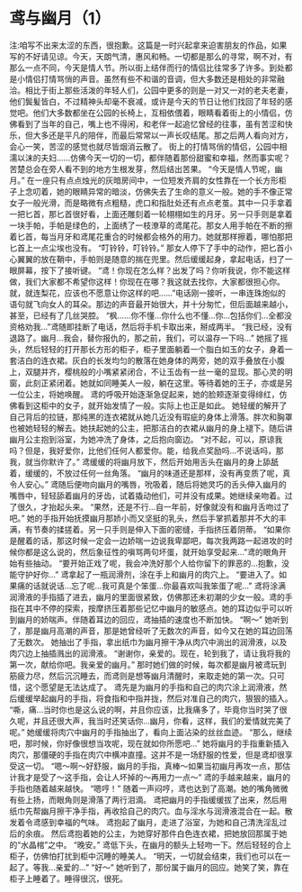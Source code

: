 # 鸢与幽月（1）

注:咱写不出来太涩的东西，很抱歉。这篇是一时兴起拿来迫害朋友的作品，如果写的不好请见谅。今天，天朗气清，惠风和畅。一切都是那么的寻常，啊不对，有那么一点不同，今天是情人节。所以街上结伴而行的情侣比往常多了许多。到处都是小情侣打情骂俏的声音。虽然有些不和谐的音调，但大多数还是相处的非常融洽。相比于街上那些活泼的年轻人们，公园中更多的则是一对又一对的老夫老妻，他们鬓髪皆白，不过精神头却毫不衰减，或许是今天的节日让他们找回了年轻的感觉吧。他们大多数都坐在公园的长椅上，互相依偎着，眼睛看着街上的小情侣，仿佛看到了当年的自己，嘴上也不得闲，和老伴一起追忆曾经的往事，虽有苦涩和快乐，但大多还是平凡的陪伴，而最后常常以一声长叹结尾。那之后两人看向对方，会心一笑，苦涩的感觉也就尽皆烟消云散了。
街上的打情骂俏的情侣，公园中相濡以沫的夫妇……仿佛今天一切的一切，都伴随着那份甜蜜和幸福，然而事实呢？苦楚总会在旁人看不到的地方生根发芽，然后结出苦果。
“今天是情人节呢，幽月。”
在一座只有点点烛光的灰暗房间中，一位短发齐肩的女性靠在一个长方形柜子上念叨着，她的眼睛异常的暗淡，仿佛失去了生命的意义一般。她的手不像正常女子一般光滑，而是略微有点粗糙，虎口和指肚处还有点点老茧。其中一只手拿着一把匕首，那匕首很好看，上面还雕刻着一轮栩栩如生的月牙。另一只手则是拿着一块手帕，手帕是绿色的，上面绣了一枝潦草的鸢尾花。那女人用手帕在不断的擦着匕首，每当月牙和鸢尾花重合的时候都会格外的用力。她就那样擦着，哪怕那把匕首上一点尘埃也没有。
“叮铃铃，叮铃铃。”
那女人停下了手中的动作，把匕首小心翼翼的放在鞘中，手帕则是随意的揣在兜里。然后缓缓起身，拿起电话，扫了一眼屏幕，按下了接听键。
“鸢！你现在怎么样？出发了吗？你听我说，你不能这样做，我们大家都不希望你这样！你现在在哪？我这就去找你，大家都很担心你。就，就连梨花，应该也不愿意让你这样的吧……”电话刚一接听，一串连珠炮似的语句就飞向女人的耳朵。那边的声音最开始很大，并十分匆忙，但后面越来越小，甚至，已经有了几丝哭腔。
“枫……你不懂…你什么也不懂…你…包括你们…全都没资格劝我…”鸢随即挂断了电话，然后将手机卡取出来，掰成两半。
“我已经，没有退路了。幽月…我会，替你报仇的，那之前，我们，可以温存一下吗…”
她摇了摇头，然后轻轻的打开那长方形的柜子，柜子里面躺着一个脂白如玉的女子，身着一套洁白的连衣裙。灰白的长发均匀的散落在她身体的两旁，她的双手叠放在小腹上，双腿并齐，樱桃般的小嘴紧紧闭合，不让玉齿有一丝一毫的显现。那心灵的明窗，此刻正紧闭着。她就如同睡美人一般，躺在这里。等待着她的王子，亦或是另一位公主，将她唤醒。
鸢的呼吸开始逐渐急促起来，她的脸颊逐渐变得绯红，仿佛看到这柜中的女子，就开始发情了一般。实际上也正是如此。
她轻缓的解开了自己背后的拉链，那纯黑的连衣裙就从她几近没有瑕疵的身体上滑落。胖次和胸罩也被她轻轻的解去。她扶起她的公主，把那洁白的衣裙从幽月的身上褪下。随后讲幽月公主抱到浴室，为她冲洗了身体，之后抱向窗边。
“对不起，可以，原谅我吗？但是，我好爱你，比他们任何人都爱你。能，给我点奖励吗…不说话吗，那我，就当你默许了。”
鸢缓缓的将幽月放下，然后开始用舌头在幽月的身上舔舐着，缓缓的，不放过任何一丝角落。
“幽月的味道还是那样，没有再变质了呢，真令人安心。”
鸢随后便吻向幽月的嘴唇，吮吸着，随后将她灵巧的舌头伸入幽月的嘴唇中，轻轻舔着幽月的牙齿，试着撬动他们，可并没有成果。她继续亲吻着。过了很久，才抬起头来。
“果然，还是不行…自一年前，好像就没有和幽月舌吻过了吧。”
她的手指开始抚摸幽月那娇小而又坚挺的乳头，然后手掌抓着那并不大的丰满，有节奏的揉搓着。另一只手则是伸入下面的密缝，手指挤压着阴蒂。
“如果你是醒着的话，那这时候一定会一边娇喘一边说我卑鄙吧，每次我两路一起进攻的时候你都是这么说的，然后象征性的嗔骂两句坏蛋，就开始享受起来…”鸢的眼角开始有些抽动。
“要开始正戏了呢，我会冲洗好那个人给你留下的罪恶的…抱歉，没能守护好你…”
鸢拿起了一瓶润滑剂，涂在手上和幽月的肉穴上。
“要进入了。如果痛的话就说话…忘了呢…我可真是个笨蛋…你最喜欢叫我笨蛋了呢…”
鸢将涂满润滑液的手指插了进去，幽月的里面很紧致，仿佛那还未初潮的少女一般。鸢的手指在其中不停的探索，按摩挤压着那些记忆中幽月的敏感点。她的耳边似乎可以听到幽月的娇喘声。伴随着耳边的回应，鸢抽插的速度也不断加快。
“啊～”
她听到了，那是幽月高潮的声音，那是她曾经听了无数次的声音，如今又在她的耳边回荡了无数次。
她抽出了手指，拿出纸巾为幽月擦干净从肉穴中淌出的润滑液，以及肉穴边上抽插溅出的润滑液。
“谢谢你，亲爱的。现在，轮到我了，请让我将我的第一次，献给你吧。我亲爱的幽月。”
那时她们做的时候，每次都是幽月被鸢玩到筋疲力尽，然后沉沉睡去，而鸢则是想等幽月清醒时，来取走她的第一次。只可惜，这个愿望是无法达成了。
鸢先是为幽月的手指和自己的肉穴涂上润滑液，然后缓缓举起幽月的手指，将食指和中指并拢，然后对准自己的肉穴，狠狠的插入。
“嘶，痛…当时你也是这么说的啊，并且你应该，比我痛多了，毕竟你当时哭了很久呢，并且还很大声，我当时还笑话你…幽月，你看，这样，我们的爱情就完美了呢。”
她缓缓将肉穴中幽月的手指抽出了，看向上面沾染的丝丝血迹。
“那么，继续吧，那时候，你好像很想当攻呢，现在就如你所愿吧…”
她将幽月的手指重新插入肉穴，那僵硬的手指在肉穴中横冲直撞。这并不是一场舒服的性爱，但是鸢却很享受这一切。
“嗯～啊～好舒服，幽月的手指，真棒～如果当初幽月再攻一点，那估计我才是受了～这手指，会让人坏掉的～再用力一点～”
鸢的手越来越来，幽月的手指也随着越来越快。
“嗯哼！”
随着一声闷哼，鸢也达到了高潮。她的嘴角微微有些上扬，而眼角则是滑落了两行泪滴。
鸢把幽月的手指缓缓拔了出来，然后用纸巾先帮幽月擦干净手指，再收拾自己的肉穴。血与淫水与润滑液混合在一起。散发着令鸢感到幸福的气味。
鸢抱起了幽月，走进了浴室，为她和自己清洗淫乱过后的余痕。
然后鸢抱着她的公主，为她穿好那件白色连衣裙，把她放回那属于她的“水晶棺”之中。
“晚安。”
鸢低下头，在幽月的额头上轻吻一下。然后轻轻的合上柜子，仿佛怕打扰到柜中沉睡的睡美人。
“明天，一切就会结束，我们也可以在一起了。等我…亲爱的…”
“好～”
她听到了，那份属于幽月的回应。她笑了笑，靠在柜子上睡着了。睡得很沉，很死。

